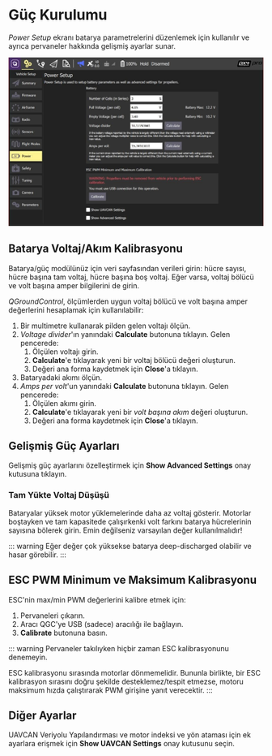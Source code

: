 # Güç Kurulumu

_Power Setup_ ekranı batarya parametrelerini düzenlemek için kullanılır ve ayrıca pervaneler hakkında gelişmiş ayarlar sunar.

![Batarya Kalibrasyonu](../../../assets/setup/px4_power.jpg)

## Batarya Voltaj/Akım Kalibrasyonu

Batarya/güç modülünüz için veri sayfasından verileri girin: hücre sayısı, hücre başına tam voltaj, hücre başına boş voltaj. Eğer varsa, voltaj bölücü ve volt başına amper bilgilerini de girin.

_QGroundControl_, ölçümlerden uygun voltaj bölücü ve volt başına amper değerlerini hesaplamak için kullanılabilir:

1. Bir multimetre kullanarak pilden gelen voltajı ölçün.
2. _Voltage divider_'ın yanındaki **Calculate** butonuna tıklayın. Gelen pencerede:
   1. Ölçülen voltajı girin.
   2. **Calculate**'e tıklayarak yeni bir voltaj bölücü değeri oluşturun.
   3. Değeri ana forma kaydetmek için **Close**'a tıklayın.
3. Bataryadaki akımı ölçün.
4. _Amps per volt_'un yanındaki **Calculate** butonuna tıklayın. Gelen pencerede:
   1. Ölçülen akımı girin.
   2. **Calculate**'e tıklayarak yeni bir _volt başına akım_ değeri oluşturun.
   3. Değeri ana forma kaydetmek için **Close**'a tıklayın.

## Gelişmiş Güç Ayarları

Gelişmiş güç ayarlarını özelleştirmek için **Show Advanced Settings** onay kutusuna tıklayın.

### Tam Yükte Voltaj Düşüşü

Bataryalar yüksek motor yüklemelerinde daha az voltaj gösterir. Motorlar boştayken ve tam kapasitede çalışırkenki volt farkını batarya hücrelerinin sayısına bölerek girin. Emin değilseniz varsayılan değer kullanılmalıdır!

::: warning
Eğer değer çok yüksekse batarya deep-discharged olabilir ve hasar görebilir.
:::

## ESC PWM Minimum ve Maksimum Kalibrasyonu

ESC'nin max/min PWM değerlerini kalibre etmek için:

1. Pervaneleri çıkarın.
2. Aracı QGC'ye USB (sadece) aracılığı ile bağlayın.
3. **Calibrate** butonuna basın.

::: warning
Pervaneler takılıyken hiçbir zaman ESC kalibrasyonunu denemeyin.

ESC kalibrasyonu sırasında motorlar dönmemelidir. Bununla birlikte, bir ESC kalibrasyon sırasını doğru şekilde desteklemez/tespit etmezse, motoru maksimum hızda çalıştırarak PWM girişine yanıt verecektir.
:::

## Diğer Ayarlar

UAVCAN Veriyolu Yapılandırması ve motor indeksi ve yön ataması için ek ayarlara erişmek için **Show UAVCAN Settings** onay kutusunu seçin.
